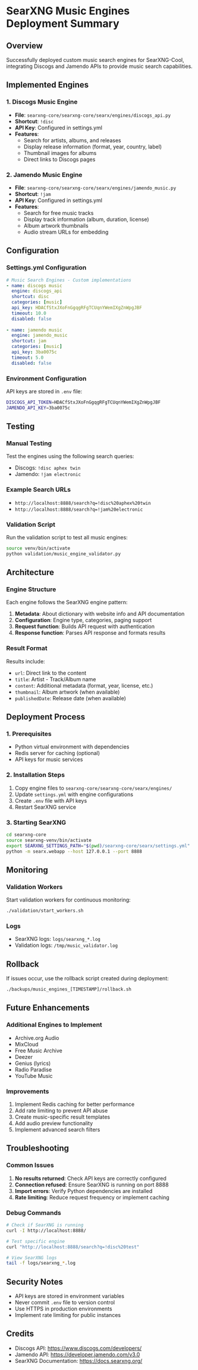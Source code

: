 # SearXNG Music Engines Deployment Summary

## Overview

Successfully deployed custom music search engines for SearXNG-Cool, integrating Discogs and Jamendo APIs to provide music search capabilities.

## Implemented Engines

### 1. Discogs Music Engine
- **File**: `searxng-core/searxng-core/searx/engines/discogs_api.py`
- **Shortcut**: `!disc`
- **API Key**: Configured in settings.yml
- **Features**:
  - Search for artists, albums, and releases
  - Display release information (format, year, country, label)
  - Thumbnail images for albums
  - Direct links to Discogs pages

### 2. Jamendo Music Engine
- **File**: `searxng-core/searxng-core/searx/engines/jamendo_music.py`
- **Shortcut**: `!jam`
- **API Key**: Configured in settings.yml
- **Features**:
  - Search for free music tracks
  - Display track information (album, duration, license)
  - Album artwork thumbnails
  - Audio stream URLs for embedding

## Configuration

### Settings.yml Configuration
```yaml
# Music Search Engines - Custom implementations
- name: discogs music
  engine: discogs_api
  shortcut: disc
  categories: [music]
  api_key: HDACfStxJXoFnGgqgRFgTCUqnYWemIXgZnWpgJBF
  timeout: 10.0
  disabled: false
  
- name: jamendo music
  engine: jamendo_music
  shortcut: jam
  categories: [music]
  api_key: 3ba0075c
  timeout: 5.0
  disabled: false
```

### Environment Configuration
API keys are stored in `.env` file:
```bash
DISCOGS_API_TOKEN=HDACfStxJXoFnGgqgRFgTCUqnYWemIXgZnWpgJBF
JAMENDO_API_KEY=3ba0075c
```

## Testing

### Manual Testing
Test the engines using the following search queries:
- Discogs: `!disc aphex twin`
- Jamendo: `!jam electronic`

### Example Search URLs
- `http://localhost:8888/search?q=!disc%20aphex%20twin`
- `http://localhost:8888/search?q=!jam%20electronic`

### Validation Script
Run the validation script to test all music engines:
```bash
source venv/bin/activate
python validation/music_engine_validator.py
```

## Architecture

### Engine Structure
Each engine follows the SearXNG engine pattern:
1. **Metadata**: About dictionary with website info and API documentation
2. **Configuration**: Engine type, categories, paging support
3. **Request function**: Builds API request with authentication
4. **Response function**: Parses API response and formats results

### Result Format
Results include:
- `url`: Direct link to the content
- `title`: Artist - Track/Album name
- `content`: Additional metadata (format, year, license, etc.)
- `thumbnail`: Album artwork (when available)
- `publishedDate`: Release date (when available)

## Deployment Process

### 1. Prerequisites
- Python virtual environment with dependencies
- Redis server for caching (optional)
- API keys for music services

### 2. Installation Steps
1. Copy engine files to `searxng-core/searxng-core/searx/engines/`
2. Update `settings.yml` with engine configurations
3. Create `.env` file with API keys
4. Restart SearXNG service

### 3. Starting SearXNG
```bash
cd searxng-core
source searxng-venv/bin/activate
export SEARXNG_SETTINGS_PATH="$(pwd)/searxng-core/searx/settings.yml"
python -m searx.webapp --host 127.0.0.1 --port 8888
```

## Monitoring

### Validation Workers
Start validation workers for continuous monitoring:
```bash
./validation/start_workers.sh
```

### Logs
- SearXNG logs: `logs/searxng_*.log`
- Validation logs: `/tmp/music_validator.log`

## Rollback

If issues occur, use the rollback script created during deployment:
```bash
./backups/music_engines_[TIMESTAMP]/rollback.sh
```

## Future Enhancements

### Additional Engines to Implement
- Archive.org Audio
- MixCloud
- Free Music Archive
- Deezer
- Genius (lyrics)
- Radio Paradise
- YouTube Music

### Improvements
1. Implement Redis caching for better performance
2. Add rate limiting to prevent API abuse
3. Create music-specific result templates
4. Add audio preview functionality
5. Implement advanced search filters

## Troubleshooting

### Common Issues
1. **No results returned**: Check API keys are correctly configured
2. **Connection refused**: Ensure SearXNG is running on port 8888
3. **Import errors**: Verify Python dependencies are installed
4. **Rate limiting**: Reduce request frequency or implement caching

### Debug Commands
```bash
# Check if SearXNG is running
curl -I http://localhost:8888/

# Test specific engine
curl "http://localhost:8888/search?q=!disc%20test"

# View SearXNG logs
tail -f logs/searxng_*.log
```

## Security Notes
- API keys are stored in environment variables
- Never commit `.env` file to version control
- Use HTTPS in production environments
- Implement rate limiting for public instances

## Credits
- Discogs API: https://www.discogs.com/developers/
- Jamendo API: https://developer.jamendo.com/v3.0
- SearXNG Documentation: https://docs.searxng.org/